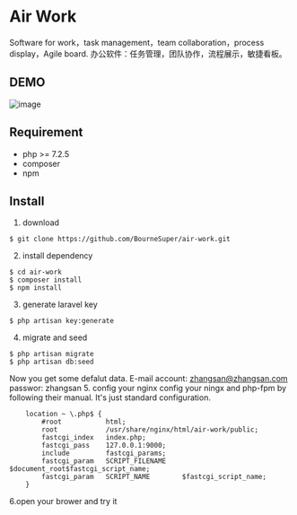 # Air Work
Software for work，task management，team collaboration，process display，Agile board.
办公软件：任务管理，团队协作，流程展示，敏捷看板。

## DEMO
![image](https://github.com/BourneSuper/air-work/blob/master/README.gif)

## Requirement
- php >= 7.2.5
- composer
- npm

## Install
1. download
```shell
$ git clone https://github.com/BourneSuper/air-work.git
```
2. install dependency
```shell
$ cd air-work
$ composer install
$ npm install
```
3. generate laravel key
```shell
$ php artisan key:generate
```
4. migrate and seed
```shell
$ php artisan migrate
$ php artisan db:seed
```
Now you get some defalut data. 
E-mail account: zhangsan@zhangsan.com
passwor: zhangsan
5. config your nginx
config your ningx and php-fpm by following their manual. It's just standard configuration.
```shell
    location ~ \.php$ {
        #root           html;
        root            /usr/share/nginx/html/air-work/public;
        fastcgi_index   index.php;
        fastcgi_pass    127.0.0.1:9000;
        include         fastcgi_params;
        fastcgi_param   SCRIPT_FILENAME    $document_root$fastcgi_script_name;
        fastcgi_param   SCRIPT_NAME        $fastcgi_script_name;
    }
```
6.open your brower and try it



